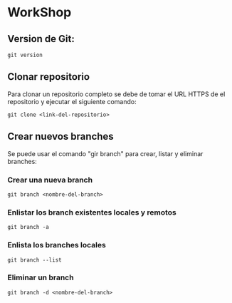 # WorkShop

## Version de Git:
```
git version
```
## Clonar repositorio
Para clonar un repositorio completo se debe de tomar el URL HTTPS de el repositorio y ejecutar el siguiente comando:
```
git clone <link-del-repositorio>
```
## Crear nuevos branches
Se puede usar el comando "gir branch" para crear, listar y eliminar branches:

### Crear una nueva branch
```
git branch <nombre-del-branch>
```

### Enlistar los branch existentes locales y remotos

```
git branch -a
```
### Enlista los branches locales
```
git branch --list
```
### Eliminar un branch
```
git branch -d <nombre-del-branch>
```

